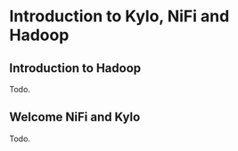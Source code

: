 # Introduction to Kylo, NiFi and Hadoop

## Introduction to Hadoop

Todo.

## Welcome NiFi and Kylo

Todo. 

